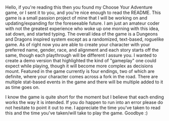 Hello, if you're reading this then you found my Choose Your Adventure game, or I sent it to you, and you're nice enough to read the README.
This game is a small passion project of mine that I will be working on and updating/expanding for the foreseeable future.
I am just an amateur coder with not the greatest experience who woke up one morning with this idea, sat down, and started typing.
The overall idea of the game is a Dungeons and Dragons inspired system except as a randomized, text-based, roguelike game.
As of right now you are able to create your character with your preferred name, gender, race, and alignment and each story starts off the same, though each playthrough will be different I assure you.
I wanted to create a demo version that highlighted the kind of "gameplay" one could expect while playing, though it will become more complex as decisions mount. 
Featured in the game currently is four endings, two of which are definite, where your character comes across a fork in the road. There are multiple stat-based events in the game and there will be multiple added to it as time goes on. 

I know the game is quite short for the moment but I believe that each ending works the way it is intended. 
If you do happen to run into an error please do not hesitate to point it out to me.
I appreciate the time you've taken to read this and the time you've taken/will take to play the game.
Goodbye :)